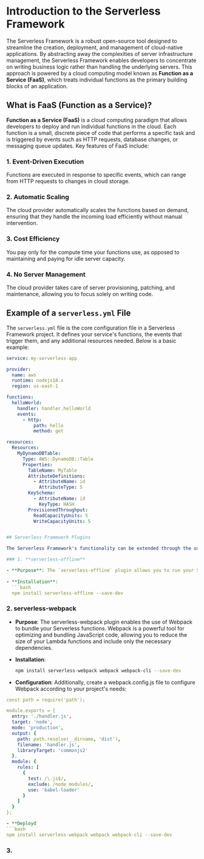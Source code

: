 # Introduction to the Serverless Framework

The Serverless Framework is a robust open-source tool designed to streamline the creation, deployment, and management of cloud-native applications. By abstracting away the complexities of server infrastructure management, the Serverless Framework enables developers to concentrate on writing business logic rather than handling the underlying servers. This approach is powered by a cloud computing model known as **Function as a Service (FaaS)**, which treats individual functions as the primary building blocks of an application.

## What is FaaS (Function as a Service)?

**Function as a Service (FaaS)** is a cloud computing paradigm that allows developers to deploy and run individual functions in the cloud. Each function is a small, discrete piece of code that performs a specific task and is triggered by events such as HTTP requests, database changes, or messaging queue updates. Key features of FaaS include:

### 1. Event-Driven Execution

Functions are executed in response to specific events, which can range from HTTP requests to changes in cloud storage.

### 2. Automatic Scaling

The cloud provider automatically scales the functions based on demand, ensuring that they handle the incoming load efficiently without manual intervention.

### 3. Cost Efficiency

You pay only for the compute time your functions use, as opposed to maintaining and paying for idle server capacity.

### 4. No Server Management

The cloud provider takes care of server provisioning, patching, and maintenance, allowing you to focus solely on writing code.
## Example of a `serverless.yml` File

The `serverless.yml` file is the core configuration file in a Serverless Framework project. It defines your service's functions, the events that trigger them, and any additional resources needed. Below is a basic example:

```yaml
service: my-serverless-app

provider:
  name: aws
  runtime: nodejs18.x
  region: us-east-1

functions:
  helloWorld:
    handler: handler.helloWorld
    events:
      - http:
          path: hello
          method: get

resources:
  Resources:
    MyDynamoDBTable:
      Type: AWS::DynamoDB::Table
      Properties:
        TableName: MyTable
        AttributeDefinitions:
          - AttributeName: id
            AttributeType: S
        KeySchema:
          - AttributeName: id
            KeyType: HASH
        ProvisionedThroughput:
          ReadCapacityUnits: 5
          WriteCapacityUnits: 5


## Serverless Framework Plugins

The Serverless Framework's functionality can be extended through the use of plugins. Plugins allow you to add custom behavior, automate tasks, and integrate with other tools or services. Below are some popular plugins that are widely used in the Serverless community:

### 1. **serverless-offline**

- **Purpose**: The `serverless-offline` plugin allows you to run your Serverless applications locally, simulating AWS API Gateway, Lambda, and other AWS services. This is particularly useful for development and testing, as it enables you to test your functions without deploying them to the cloud.
  
- **Installation**:
  ```bash
  npm install serverless-offline --save-dev
  ```

### 2. **serverless-webpack**

- **Purpose**: The serverless-webpack plugin enables the use of Webpack to bundle your Serverless functions. Webpack is a powerful tool for optimizing and bundling JavaScript code, allowing you to reduce the size of your Lambda functions and include only the necessary dependencies.
  
- **Installation**:
  ```bash
  npm install serverless-webpack webpack webpack-cli --save-dev
  ```

- **Configuration**:
Additionally, create a webpack.config.js file to configure Webpack according to your project's needs:

```yaml
const path = require('path');

module.exports = {
  entry: './handler.js',
  target: 'node',
  mode: 'production',
  output: {
    path: path.resolve(__dirname, 'dist'),
    filename: 'handler.js',
    libraryTarget: 'commonjs2'
  },
  module: {
    rules: [
      {
        test: /\.js$/,
        exclude: /node_modules/,
        use: 'babel-loader'
      }
    ]
  }
};

- **Deployd
```bash
npm install serverless-webpack webpack webpack-cli --save-dev
```


### 3. 





